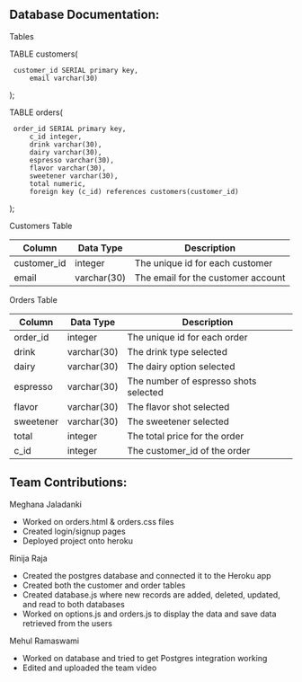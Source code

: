## Database Documentation:

Tables

TABLE customers(

	 customer_id SERIAL primary key,
         email varchar(30)
    
);

TABLE orders(

	 order_id SERIAL primary key,
         c_id integer,
         drink varchar(30),
         dairy varchar(30),
         espresso varchar(30),
         flavor varchar(30),
         sweetener varchar(30),
         total numeric,
         foreign key (c_id) references customers(customer_id)

);

Customers Table

| Column       | Data Type | Description              |
|--------------|-----------|--------------------------|
| customer_id  | integer    | The unique id for each customer  |
| email    | varchar(30)   | The email for the customer account |

Orders Table

| Column       | Data Type | Description              |
|--------------|-----------|--------------------------|
| order_id  | integer    | The unique id for each order |
| drink     | varchar(30)   | The drink type selected |
| dairy     | varchar(30)   | The dairy option selected  |
| espresso     | varchar(30)   | The number of espresso shots selected |
| flavor     | varchar(30)   | The flavor shot selected |
| sweetener     | varchar(30)   | The sweetener selected |
| total    | integer  | The total price for the order |
| c_id    | integer  | The customer_id of the order|

## Team Contributions:

Meghana Jaladanki
- Worked on orders.html & orders.css files 
- Created login/signup pages 
- Deployed project onto heroku 

Rinija Raja
- Created the postgres database and connected it to the Heroku app
- Created both the customer and order tables
- Created database.js where new records are added, deleted, updated, and read to both databases
- Worked on options.js and orders.js to display the data and save data retrieved from the users

Mehul Ramaswami
- Worked on database and tried to get Postgres integration working
- Edited and uploaded the team video
